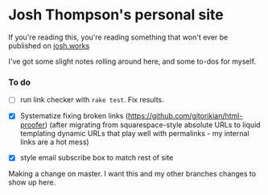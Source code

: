 # Josh Thompson's personal site

If you're reading this, you're reading something that won't ever be published on [josh.works](https://josh.works/)

I've got some slight notes rolling around here, and some to-dos for myself.

### To do

- [ ] run link checker with `rake test`. Fix results.
- [x] Systematize fixing broken links (https://github.com/gjtorikian/html-proofer) (after migrating from squarespace-style absolute URLs to liquid templating dynamic URLs that play well with permalinks - my internal links are a hot mess)
- [x] style email subscribe box to match rest of site



Making a change on master. I want this and my other branches changes to show up here.
